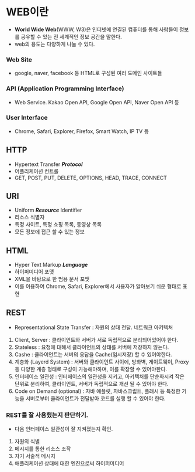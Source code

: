 # WEB이란
- **World Wide Web**(WWW, W3)은 인터넷에 연결된 컴퓨터를 통해 사람들이 정보를 공유할 수 있는 전 세계적인 정보 공간을 말한다.
- web의 용도는 다양하게 나눌 수 있다.

### Web Site
- google, naver, facebook 등 HTML로 구성된 여러 도메인 사이트들

### API (Application Programming Interface)
- Web Service. Kakao Open API, Google Open API, Naver Open API 등

### User Interface
- Chrome, Safari, Explorer, Firefox, Smart Watch, IP TV 등

## HTTP
- Hypertext Transfer ***Protocol***
- 어플리케이션 컨트롤
- GET, POST, PUT, DELETE, OPTIONS, HEAD, TRACE, CONNECT

## URI
- Uniform ***Resource*** Identifier
- 리소스 식별자
- 특정 사이트, 특정 쇼핑 목록, 동영상 목록
- 모든 정보에 접근 할 수 있는 정보

## HTML
- Hyper Text Markup ***Language***
- 하이퍼미디어 포맷
- XML을 바탕으로 한 범용 문서 포맷
- 이를 이용하여 Chrome, Safari, Explorer에서 사용자가 알아보기 쉬운 형태로 표현

## REST
- Representational State Transfer : 자원의 상태 전달. 네트워크 아키텍처
1. Client, Server : 클라이언트와 서버가 서로 독립적으로 분리되어있어야 한다.
2. Stateless : 요청에 대해서 클라이언트의 상태를 서버에 저장하지 않는다.
3. Cashe : 클라이언트는 서버의 응답을 Cache(임시저장) 할 수 있어야한다.
4. 계층화 (Layerd System) : 서버와 클라이언트 사이에, 방화벽, 게이트웨이, Proxy 등 다양한 계층 형태로 구성이 가능해야하며, 이를 확장할 수 있어야한다.
5. 인터페이스 일관성 : 인터페이스의 일관성을 지키고, 아키텍처를 단순화시켜 작은 단위로 분리하여, 클라이언트, 서버가 독립적으로 개선 될 수 있어야 한다.
6. Code on Demand (optional) : 자바 애플릿, 자바스크립트, 플래시 등 특정한 기능을 서버로부터 클라이언트가 전달받아 코드를 실행 할 수 있어야 한다.

### REST를 잘 사용했는지 판단하기.
- 다음 인터페이스 일관성이 잘 지켜졌는지 확인.
1. 자원의 식별
2. 메시지를 통한 리소스 조작
3. 자기 서술적 메시지
4. 애플리케이션 상태에 대한 엔진으로써 하이퍼미디어 